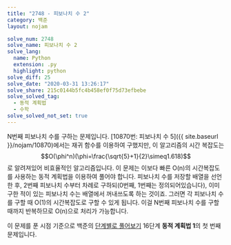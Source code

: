 ```yaml
---
title: "2748 - 피보나치 수 2"
category: 백준
layout: nojam

solve_num: 2748
solve_name: 피보나치 수 2
solve_lang:
  name: Python
  extension: .py
  highlight: python
solve_diff: 25
solve_date: "2020-03-31 13:26:17"
solve_share: 215c0144b5fc4b458ef0f75d73efbebe
solve_solved_tag:
  - 동적 계획법
  - 수학
solve_solved_not_set: true
---
```


N번째 피보나치 수를 구하는 문제입니다. [10870번: 피보나치 수 5]({{ site.baseurl }}/nojam/10870)에서는 재귀 함수를 이용하여 구했지만, 이 알고리즘의 시간 복잡도는 $$O(\phi^n)(\phi=\frac{\sqrt{5}+1}{2}\simeq1.618)$$로 알려져있어 비효율적인 알고리즘입니다. 이 문제는 이보다 빠른 O(n)의 시간복잡도를 사용하는 동적 계획법을 이용하여 풀어야 합니다. 피보나치 수를 저장할 배열을 선언한 후, 2번째 피보나치 수부터 차례로 구하되(0번째, 1번째는 정의되어있습니다), 이미 구한 적이 있는 피보나치 수는 배열에서 꺼내쓰도록 하는 것이죠. 그러면 각 피보나치 수를 구할 때 O(1)의 시간복잡도로 구할 수 있게 됩니다. 이걸 N번째 피보나치 수를 구할 때까지 반복하므로 O(n)으로 처리가 가능합니다.

이 문제를 푼 시점 기준으로 백준의 [단계별로 풀어보기](http://noj.am/p/s) 16단계 **동적 계획법 1**의 첫 번째 문제입니다.
